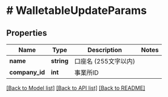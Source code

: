 # # WalletableUpdateParams

## Properties

Name | Type | Description | Notes
------------ | ------------- | ------------- | -------------
**name** | **string** | 口座名 (255文字以内) | 
**company_id** | **int** | 事業所ID | 

[[Back to Model list]](../../README.md#documentation-for-models) [[Back to API list]](../../README.md#documentation-for-api-endpoints) [[Back to README]](../../README.md)


